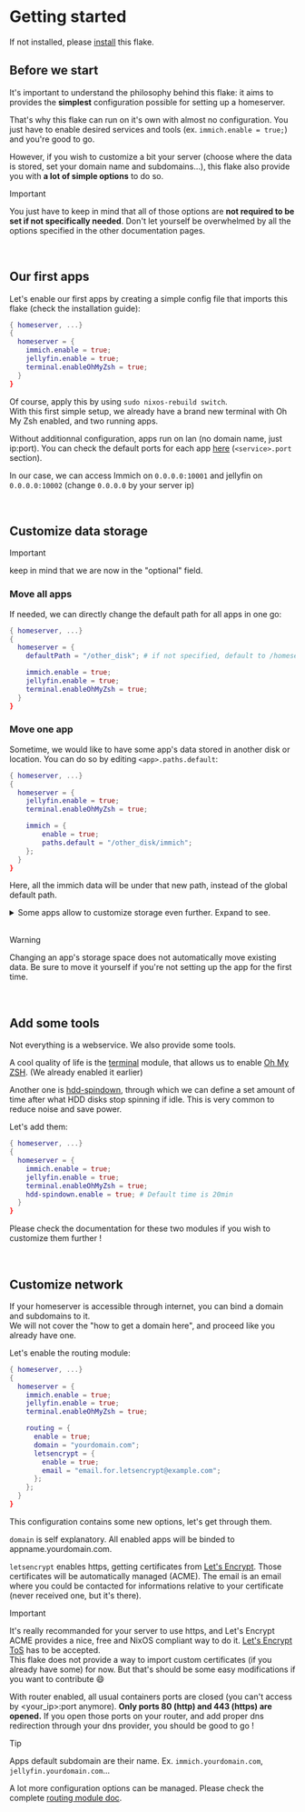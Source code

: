 # Getting started

If not installed, please [install](./install_guide.md) this flake.

## Before we start
It's important to understand the philosophy behind this flake: it aims to provides the **simplest** configuration possible for setting up a homeserver.

That's why this flake can run on it's own with almost no configuration. You just have to enable desired services and tools (ex. `immich.enable = true;`) and you're good to go.

However, if you wish to customize a bit your server (choose where the data is stored, set your domain name and subdomains...), this flake also provide you with **a lot of simple options** to do so.

> [!IMPORTANT] 
> You just have to keep in mind that all of those options are **not required to be set if not specifically needed**. Don't let yourself be overwhelmed by all the options specified in the other documentation pages.

<br>

## Our first apps
Let's enable our first apps by creating a simple config file that imports this flake (check the installation guide):
```nix
{ homeserver, ...}
{
  homeserver = {
    immich.enable = true;
    jellyfin.enable = true;
    terminal.enableOhMyZsh = true;
  }
}
```
Of course, apply this by using `sudo nixos-rebuild switch`.<br>
With this first simple setup, we already have a brand new terminal with Oh My Zsh enabled, and two running apps.

Without additionnal configuration, apps run on lan (no domain name, just ip:port). You can check the default ports for each app [here](./web_options.md#serviceport) (`<service>.port` section).

In our case, we can access Immich on `0.0.0.0:10001` and jellyfin on `0.0.0.0:10002` (change `0.0.0.0` by your server ip)

<br>

## Customize data storage
> [!IMPORTANT]
> keep in mind that we are now in the "optional" field.

### Move all apps
If needed, we can directly change the default path for all apps in one go:
```nix
{ homeserver, ...}
{
  homeserver = {
    defaultPath = "/other_disk"; # if not specified, default to /homeserverdata

    immich.enable = true;
    jellyfin.enable = true;
    terminal.enableOhMyZsh = true;
  }
}
```

### Move one app
Sometime, we would like to have some app's data stored in another disk or location. You can do so by editing `<app>.paths.default`:
```nix
{ homeserver, ...}
{
  homeserver = {
    jellyfin.enable = true;
    terminal.enableOhMyZsh = true;

    immich = {
        enable = true;
        paths.default = "/other_disk/immich";
    };
  }
}
```
Here, all the immich data will be under that new path, instead of the global default path.

<details>
<summary>Some apps allow to customize storage even further. Expand to see.</summary>

You can check the documentation of each module to see which paths can be customizable. Let's take [Jellyfin](../docs/perModule/jellyfin.md) for this example.

Jellyfin allows us to customize
- `media` -> where medias are stored
- `config` -> where the app store it's data

It's a common use case scenario to store the media on a different disk:
```nix
{ homeserver, ...}
{
  homeserver = {
    immich.enable = true;
    terminal.enableOhMyZsh = true;
    jellyfin = {
      enable = true;
      paths.media = "/other_disk";
    };
  }
}
```
With this setup, the media will be stored on the specified disk, while `path.config` will stay at the default location.
> [!TIP]
> Those detailed path config are not the same from one module to another. Be sure to check the documentation for each module.

---

</details>

<br>

> [!WARNING]
> Changing an app's storage space does not automatically move existing data. Be sure to move it yourself if you're not setting up the app for the first time.

<br>

## Add some tools
Not everything is a webservice. We also provide some tools.

A cool quality of life is the [terminal](./perModule/terminal.md) module, that allows us to enable [Oh My ZSH](https://ohmyz.sh/). (We already enabled it earlier)

Another one is [hdd-spindown](./perModule/hdd-spindown.md), through which we can define a set amount of time after what HDD disks stop spinning if idle. This is very common to reduce noise and save power.

Let's add them:
```nix
{ homeserver, ...}
{
  homeserver = {
    immich.enable = true;
    jellyfin.enable = true;
    terminal.enableOhMyZsh = true;
    hdd-spindown.enable = true; # Default time is 20min
  }
}
```

Please check the documentation for these two modules if you wish to customize them further !

<br>

## Customize network
If your homeserver is accessible through internet, you can bind a domain and subdomains to it.<br>
We will not cover the "how to get a domain here", and proceed like you already have one.

Let's enable the routing module:

```nix
{ homeserver, ...}
{
  homeserver = {
    immich.enable = true;
    jellyfin.enable = true;
    terminal.enableOhMyZsh = true;

    routing = {
      enable = true;
      domain = "yourdomain.com";
      letsencrypt = {
        enable = true;
        email = "email.for.letsencrypt@example.com";
      };
    };
  }
}
```
This configuration contains some new options, let's get through them.

`domain` is self explanatory. All enabled apps will be binded to appname.yourdomain.com.

`letsencrypt` enables https, getting certificates from [Let's Encrypt](https://letsencrypt.org/). Those certificates will be automatically managed (ACME). The email is an email where you could be contacted for informations relative to your certificate (never received one, but it's there).
> [!IMPORTANT]
> It's really recommanded for your server to use https, and Let's Encrypt ACME provides a nice, free and NixOS compliant way to do it. [Let's Encrypt ToS](https://letsencrypt.org/repository/) has to be accepted.<br>
> This flake does not provide a way to import custom certificates (if you already have some) for now. But that's should be some easy modifications if you want to contribute :smile:

With router enabled, all usual containers ports are closed (you can't access by <your_ip>:port anymore). **Only ports 80 (http) and 443 (https) are opened.** If you open those ports on your router, and add proper dns redirection through your dns provider, you should be good to go !

> [!TIP]
> Apps default subdomain are their name. Ex. `immich.yourdomain.com`, `jellyfin.yourdomain.com`...
>
> A lot more configuration options can be managed. Please check the complete [routing module doc](../docs/perModule/routing.md).
